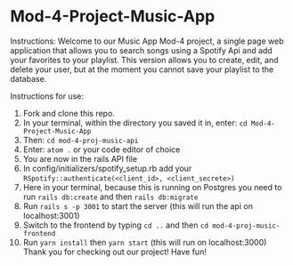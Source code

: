 # Mod-4-Project-Music-App
Instructions:
Welcome to our Music App Mod-4 project, a single page web application that allows you to search songs using a Spotify Api and add your favorites to your playlist.
This version allows you to create, edit, and delete your user, but at the moment you cannot save your playlist to the database.

Instructions for use:

1. Fork and clone this repo.
2. In your terminal, within the directory you saved it in, enter: `cd Mod-4-Project-Music-App`
3. Then: `cd mod-4-proj-music-api`
4. Enter: `atom .` or your code editor of choice
5. You are now in the rails API file
6. In config/initializers/spotify_setup.rb add your `RSpotify::authenticate(<client_id>, <client_secrete>)`
7. Here in your terminal, because this is running on Postgres you need to run `rails db:create` and then `rails db:migrate`
8. Run `rails s -p 3001` to start the server (this will run the api on localhost:3001)
9. Switch to the frontend by typing `cd ..` and then `cd mod-4-proj-music-frontend`
10. Run `yarn install` then `yarn start` (this will run on localhost:3000)
Thank you for checking out our project! Have fun!

